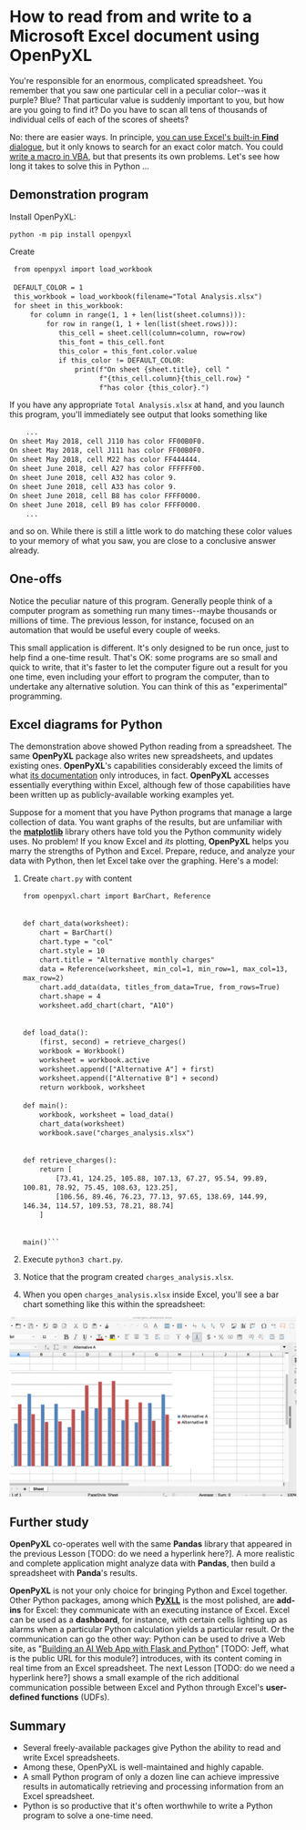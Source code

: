 # How to read from and write to a Microsoft Excel document using **OpenPyXL**
 
You're responsible for an enormous, complicated spreadsheet.  You remember that you saw one particular cell in a peculiar color--was it purple?  Blue?  That particular value is suddenly important to you, but how are you going to find it?  Do you have to scan all tens of thousands of individual cells of each of the scores of sheets?

No:  there are easier ways.  In principle, [you can use Excel's built-in **Find** dialogue](https://excel.tips.net/T002396_Finding_Cells_Filled_with_a_Particular_Color.html), but it only knows to search for an exact color match.  You could [write a macro in VBA](https://www.thespreadsheetguru.com/the-code-vault/2014/11/5/retrieve-excel-cells-font-fill-rgb-color-code), but that presents its own problems.  Let's see how long it takes to solve this in Python ...


## Demonstration program

Install OpenPyXL:

    python -m pip install openpyxl

Create

     from openpyxl import load_workbook
     
     DEFAULT_COLOR = 1
     this_workbook = load_workbook(filename="Total Analysis.xlsx")
     for sheet in this_workbook:
         for column in range(1, 1 + len(list(sheet.columns))):
             for row in range(1, 1 + len(list(sheet.rows))):
                this_cell = sheet.cell(column=column, row=row)
                this_font = this_cell.font
                this_color = this_font.color.value
                if this_color != DEFAULT_COLOR:
                    print(f"On sheet {sheet.title}, cell "
                          f"{this_cell.column}{this_cell.row} "
                          f"has color {this_color}.")

If you have any appropriate `Total Analysis.xlsx` at hand, and you launch this program, you'll immediately see output that looks something like

        ...
    On sheet May 2018, cell J110 has color FF00B0F0.
    On sheet May 2018, cell J111 has color FF00B0F0.
    On sheet May 2018, cell M22 has color FF444444.
    On sheet June 2018, cell A27 has color FFFFFF00.
    On sheet June 2018, cell A32 has color 9.
    On sheet June 2018, cell A33 has color 9.
    On sheet June 2018, cell B8 has color FFFF0000.
    On sheet June 2018, cell B9 has color FFFF0000.
        ...

and so on.  While there is still a little work to do matching these color values to your memory of what you saw, you are close to a conclusive answer already.


## One-offs

Notice the peculiar nature of this program.  Generally people think of a computer program as something run many times--maybe thousands or millions of time.  The previous lesson, for instance, focused on an automation that would be useful every couple of weeks.

This small application is different.  It's only designed to be run once, just to help find a one-time result.  That's OK:  some programs are so small and quick to write, that it's faster to let the computer figure out a result for you one time, even including your effort to program the computer, than to undertake any alternative solution.  You can think of this as "experimental" programming.


## Excel diagrams for Python

The demonstration above showed Python reading from a spreadsheet.  The same **OpenPyXL** package also writes new spreadsheets, and updates existing ones.  **OpenPyXL**'s capabilities considerably exceed the limits of what [its documentation](https://openpyxl.readthedocs.io/en/stable/) only introduces, in fact.  **OpenPyXL** accesses essentially everything within Excel, although few of those capabilities have been written up as publicly-available working examples yet.

Suppose for a moment that you have Python programs that manage a large collection of data.  You want graphs of the results, but are unfamiliar with the [**matplotlib**](https://matplotlib.org) library others have told you the Python community widely uses.  No problem!  If you know Excel and _its_ plotting, **OpenPyXL** helps you marry the strengths of Python and Excel.  Prepare, reduce, and analyze your data with Python, then let Excel take over the graphing.  Here's a model:

1.  Create `chart.py` with content

    ```from openpyxl import Workbook
    from openpyxl.chart import BarChart, Reference


    def chart_data(worksheet):
        chart = BarChart()
        chart.type = "col"
        chart.style = 10
        chart.title = "Alternative monthly charges"
        data = Reference(worksheet, min_col=1, min_row=1, max_col=13, max_row=2)
        chart.add_data(data, titles_from_data=True, from_rows=True)
        chart.shape = 4
        worksheet.add_chart(chart, "A10")


    def load_data():
        (first, second) = retrieve_charges()
        workbook = Workbook()
        worksheet = workbook.active
        worksheet.append(["Alternative A"] + first)
        worksheet.append(["Alternative B"] + second)
        return workbook, worksheet

    def main():
        workbook, worksheet = load_data()
        chart_data(worksheet)
        workbook.save("charges_analysis.xlsx")


    def retrieve_charges():
        return [
            [73.41, 124.25, 105.88, 107.13, 67.27, 95.54, 99.89, 100.81, 78.92, 75.45, 108.63, 123.25],
            [106.56, 89.46, 76.23, 77.13, 97.65, 138.69, 144.99, 146.34, 114.57, 109.53, 78.21, 88.74]
        ]


    main()```

2.  Execute `python3 chart.py`.

3.  Notice that the program created `charges_analysis.xlsx`.

4.  When you open `charges_analysis.xlsx` inside Excel, you'll see a bar chart something like this within the spreadsheet:

![](media/charges-chart.png)


## Further study

**OpenPyXL** co-operates well with the same **Pandas** library that appeared in the previous Lesson [TODO:  do we need a hyperlink here?].  A more realistic and complete application might analyze data with **Pandas**, then build a spreadsheet with **Panda**'s results.

**OpenPyXL** is not your only choice for bringing Python and Excel together.  Other Python packages, among which [**PyXLL**](https://www.pyxll.com/) is the most polished, are **add-ins** for Excel:  they communicate with an executing instance of Excel.  Excel can be used as a **dashboard**, for instance, with certain cells lighting up as alarms when a particular Python calculation yields a particular result.  Or the communication can go the other way:  Python can be used to drive a Web site, as "[Building an AI Web App with Flask and Python](https://github.com/Wintellect/MSLearn/tree/master/Building%20an%20AI%20Web%20App%20with%20Flask%20and%20Python)" [TODO:  Jeff, what is the public URL for this module?] introduces, with its content coming in real time from an Excel spreadsheet.  The next Lesson [TODO:  do we need a hyperlink here?] shows a small example of the rich additional communication possible between Excel and Python through Excel's **user-defined functions** (UDFs).


## Summary

* Several freely-available packages give Python the ability to read and write Excel spreadsheets.
* Among these, OpenPyXL is well-maintained and highly capable.
* A small Python program of only a dozen line can achieve impressive results in automatically retrieving and processing information from an Excel spreadsheet.
* Python is so productive that it's often worthwhile to write a Python program to solve a one-time need.
